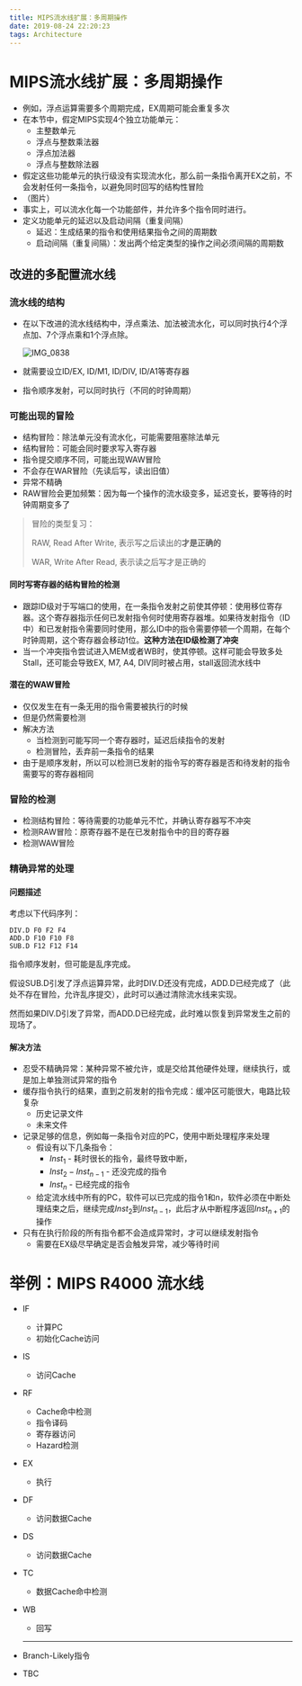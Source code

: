 ```yaml
---
title: MIPS流水线扩展：多周期操作
date: 2019-08-24 22:20:23
tags: Architecture
---
```




# MIPS流水线扩展：多周期操作

- 例如，浮点运算需要多个周期完成，EX周期可能会重复多次
- 在本节中，假定MIPS实现4个独立功能单元：
  - 主整数单元
  - 浮点与整数乘法器
  - 浮点加法器
  - 浮点与整数除法器
- 假定这些功能单元的执行级没有实现流水化，那么前一条指令离开EX之前，不会发射任何一条指令，以避免同时回写的结构性冒险
- （图片）
- 事实上，可以流水化每一个功能部件，并允许多个指令同时进行。
- 定义功能单元的延迟以及启动间隔（重复间隔）
  - 延迟：生成结果的指令和使用结果指令之间的周期数
  - 启动间隔（重复间隔）：发出两个给定类型的操作之间必须间隔的周期数



## 改进的多配置流水线

### 流水线的结构

- 在以下改进的流水线结构中，浮点乘法、加法被流水化，可以同时执行4个浮点加、7个浮点乘和1个浮点除。

  ![IMG_0838](/Users/hubohan/Downloads/IMG_0838.jpg)

- 就需要设立ID/EX, ID/M1, ID/DIV, ID/A1等寄存器
- 指令顺序发射，可以同时执行（不同的时钟周期）

### 可能出现的冒险

- 结构冒险：除法单元没有流水化，可能需要阻塞除法单元
- 结构冒险：可能会同时要求写入寄存器
- 指令提交顺序不同，可能出现WAW冒险
- 不会存在WAR冒险（先读后写，读出旧值）
- 异常不精确
- RAW冒险会更加频繁：因为每一个操作的流水级变多，延迟变长，要等待的时钟周期变多了

> 冒险的类型复习：
>
> RAW, Read After Write, 表示写之后读出的**才是正确的**
>
> WAR, Write After Read, 表示读之后写才是正确的

#### 同时写寄存器的结构冒险的检测

- 跟踪ID级对于写端口的使用，在一条指令发射之前使其停顿：使用移位寄存器。这个寄存器指示任何已发射指令何时使用寄存器堆。如果待发射指令（ID中）和已发射指令需要同时使用，那么ID中的指令需要停顿一个周期，在每个时钟周期，这个寄存器会移动1位。**这种方法在ID级检测了冲突**
- 当一个冲突指令尝试进入MEM或者WB时，使其停顿。这样可能会导致多处Stall，还可能会导致EX, M7, A4, DIV同时被占用，stall返回流水线中

#### 潜在的WAW冒险

- 仅仅发生在有一条无用的指令需要被执行的时候
- 但是仍然需要检测
- 解决方法
  - 当检测到可能写同一个寄存器时，延迟后续指令的发射
  - 检测冒险，丢弃前一条指令的结果
- 由于是顺序发射，所以可以检测已发射的指令写的寄存器是否和待发射的指令需要写的寄存器相同



### 冒险的检测

- 检测结构冒险：等待需要的功能单元不忙，并确认寄存器写不冲突
- 检测RAW冒险：原寄存器不是在已发射指令中的目的寄存器
- 检测WAW冒险



### 精确异常的处理

#### 问题描述

考虑以下代码序列：

```assembly
DIV.D F0 F2 F4
ADD.D F10 F10 F8
SUB.D F12 F12 F14
```

指令顺序发射，但可能是乱序完成。

假设SUB.D引发了浮点运算异常，此时DIV.D还没有完成，ADD.D已经完成了（此处不存在冒险，允许乱序提交），此时可以通过清除流水线来实现。

然而如果DIV.D引发了异常，而ADD.D已经完成，此时难以恢复到异常发生之前的现场了。

#### 解决方法

- 忍受不精确异常：某种异常不被允许，或是交给其他硬件处理，继续执行，或是加上单独测试异常的指令
- 缓存指令执行的结果，直到之前发射的指令完成：缓冲区可能很大，电路比较复杂
  - 历史记录文件
  - 未来文件
- 记录足够的信息，例如每一条指令对应的PC，使用中断处理程序来处理
  - 假设有以下几条指令：
    - $Inst_1$ - 耗时很长的指令，最终导致中断，
    - $Inst_2-Inst_{n-1}$ - 还没完成的指令
    - $Inst_n$ - 已经完成的指令
  - 给定流水线中所有的PC，软件可以已完成的指令1和n，软件必须在中断处理结束之后，继续完成$Inst_2$到$Inst_{n-1}$，此后才从中断程序返回$Inst_{n+1}$的操作
- 只有在执行阶段的所有指令都不会造成异常时，才可以继续发射指令
  - 需要在EX级尽早确定是否会触发异常，减少等待时间



# 举例：MIPS R4000 流水线

- IF

  - 计算PC
  - 初始化Cache访问

- IS

  - 访问Cache

- RF

  - Cache命中检测
  - 指令译码
  - 寄存器访问
  - Hazard检测

- EX

  - 执行

- DF

  - 访问数据Cache

- DS

  - 访问数据Cache

- TC

  - 数据Cache命中检测

- WB

  - 回写

  --------

- Branch-Likely指令

- TBC

